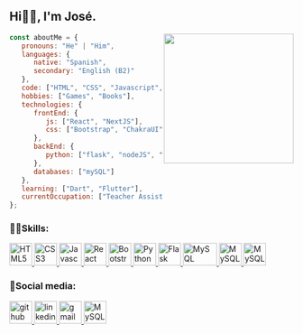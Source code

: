 ## Hi👋🏽, I'm José. 
<img align='right' src="https://media.giphy.com/media/M9gbBd9nbDrOTu1Mqx/giphy.gif" width="230">

```javascript
const aboutMe = {
   pronouns: "He" | "Him",
   languages: {
      native: "Spanish",
      secondary: "English (B2)"
   },
   code: ["HTML", "CSS", "Javascript", "Python"],
   hobbies: ["Games", "Books"],
   technologies: {
      frontEnd: {
         js: ["React", "NextJS"],
         css: ["Bootstrap", "ChakraUI", "TailwindCSS", "MaterialUI"]
      },
      backEnd: {
         python: ["flask", "nodeJS", "express", "prisma"]
      },
      databases: ["mySQL"]
   },
   learning: ["Dart", "Flutter"],
   currentOccupation: ["Teacher Assistant at 4Geeks Academy"]
};
```

### 🤹🏽Skills:
<p align="left">
    <a href="https://developer.mozilla.org/en-US/docs/Glossary/HTML5" target="_blank" rel="noreferrer"><img
        src="https://raw.githubusercontent.com/danielcranney/readme-generator/main/public/icons/skills/html5-colored.svg"
        width="40" height="40" alt="HTML5" />
    </a>
    <a href="https://www.w3.org/TR/CSS/#css" target="_blank" rel="noreferrer"><img
        src="https://raw.githubusercontent.com/danielcranney/readme-generator/main/public/icons/skills/css3-colored.svg"
        width="40" height="40" alt="CSS3" />
    </a>
    <a href="https://developer.mozilla.org/en-US/docs/Web/JavaScript" target="_blank" rel="noreferrer"><img
        src="https://raw.githubusercontent.com/danielcranney/readme-generator/main/public/icons/skills/javascript-colored.svg"
        width="40" height="40" alt="Javascript" />
    </a>
    <a href="https://reactjs.org/" target="_blank" rel="noreferrer"><img
        src="https://raw.githubusercontent.com/danielcranney/readme-generator/main/public/icons/skills/react-colored.svg"
        width="40" height="40" alt="React" />
    </a>  
    <a href="https://getbootstrap.com/" target="_blank" rel="noreferrer"><img
        src="https://raw.githubusercontent.com/danielcranney/readme-generator/main/public/icons/skills/bootstrap-colored.svg"
        width="40" height="40" alt="Bootstrap" />
    </a>
    <a href="https://www.python.org/" target="_blank" rel="noreferrer"><img
        src="https://raw.githubusercontent.com/danielcranney/readme-generator/main/public/icons/skills/python-colored.svg"
        width="40" height="40" alt="Python" />
    </a>
    <a href="https://flask.palletsprojects.com/en/2.0.x/" target="_blank" rel="noreferrer"><img
        src="https://w7.pngwing.com/pngs/166/342/png-transparent-flask-python-bottle-web-framework-web-application-flask-white-monochrome-shoe.png"
        width="40" height="40" alt="Flask" />
    </a>
    <a href="https://www.mysql.com/" target="_blank" rel="noreferrer"><img
        src="https://1000marcas.net/wp-content/uploads/2020/11/MySQL-logo.png"
        width="60" height="40" alt="MySQL" />
    </a>
    <a href="https://nextjs.org/" target="_blank" rel="noreferrer"><img
        src="https://encrypted-tbn0.gstatic.com/images?q=tbn:ANd9GcQcSGbDArhb4duwXwCnWJ-uRetk8SKJ1j8phQ"
        width="40" height="40" alt="MySQL" />
    </a>
    <a href="https://chakra-ui.com/" target="_blank" rel="noreferrer"><img
        src="https://www.coffeeclass.io/logos/chakra-ui.png"
        width="40" height="40" alt="MySQL" />
    </a>
</p>

### 💬Social media:
<a href="https://www.github.com/Jdvd01" target="_blank" rel="noreferrer">
    <img src="https://w7.pngwing.com/pngs/593/30/png-transparent-github-computer-icons-commit-repository-github-mammal-cat-like-mammal-carnivoran.png"
        width="40" height="40" alt="github" />
</a>
<a href="https://www.linkedin.com/in/jose-velasquez-0a77a122b">
    <img src="https://img.icons8.com/color/96/000000/linkedin.png" width="40" heigh="40" alt="linkedin" />
</a>
<a href="mailto:velasquezdenorajose@gmail.com">
    <img src="https://logodownload.org/wp-content/uploads/2018/03/gmail-logo-2-1.png" width="40" heigh="40" alt="gmail" />
</a>
<a href="https://portfolio-jdvd01.vercel.app/" target="_blank" rel="noreferrer"><img
        src="https://us.123rf.com/450wm/sanek13744/sanek137441704/sanek13744170400526/76112806-ir-al-icono-de-la-web-ilustraci%C3%B3n-vectorial-plana-de-internet-para-el-sitio-web-sobre-fondo-negro-.jpg?ver=6"
        width="40" height="40" alt="MySQL" />
</a>

